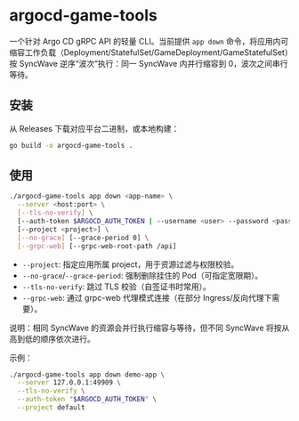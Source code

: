 # argocd-game-tools

一个针对 Argo CD gRPC API 的轻量 CLI。当前提供 `app down` 命令，将应用内可缩容工作负载（Deployment/StatefulSet/GameDeployment/GameStatefulSet）按 SyncWave 逆序“波次”执行：同一 SyncWave 内并行缩容到 0，波次之间串行等待。

## 安装

从 Releases 下载对应平台二进制，或本地构建：

```bash
go build -o argocd-game-tools .
```

## 使用

```bash
./argocd-game-tools app down <app-name> \
  --server <host:port> \
  [--tls-no-verify] \
  [--auth-token $ARGOCD_AUTH_TOKEN | --username <user> --password <pass>] \
  [--project <project>] \
  [--no-grace] [--grace-period 0] \
  [--grpc-web] [--grpc-web-root-path /api]
```

- `--project`: 指定应用所属 project，用于资源过滤与权限校验。
- `--no-grace`/`--grace-period`: 强制删除挂住的 Pod（可指定宽限期）。
- `--tls-no-verify`: 跳过 TLS 校验（自签证书时常用）。
- `--grpc-web`: 通过 grpc-web 代理模式连接（在部分 Ingress/反向代理下需要）。
  
说明：相同 SyncWave 的资源会并行执行缩容与等待，但不同 SyncWave 将按从高到低的顺序依次进行。

示例：

```bash
./argocd-game-tools app down demo-app \
  --server 127.0.0.1:49909 \
  --tls-no-verify \
  --auth-token "$ARGOCD_AUTH_TOKEN" \
  --project default
```
